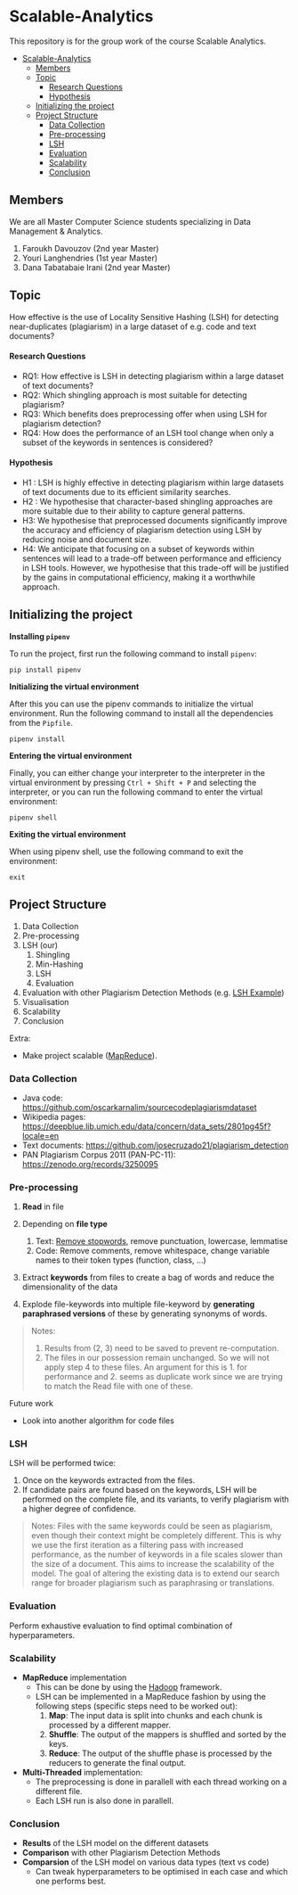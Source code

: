 # Scalable-Analytics

This repository is for the group work of the course Scalable Analytics.

- [Scalable-Analytics](#scalable-analytics)
  - [Members](#members)
  - [Topic](#topic)
      - [Research Questions](#research-questions)
      - [Hypothesis](#hypothesis)
  - [Initializing the project](#initializing-the-project)
  - [Project Structure](#project-structure)
    - [Data Collection](#data-collection)
    - [Pre-processing](#pre-processing)
    - [LSH](#lsh)
    - [Evaluation](#evaluation)
    - [Scalability](#scalability)
    - [Conclusion](#conclusion)

## Members
We are all Master Computer Science students specializing in Data Management & Analytics. 
1. Faroukh Davouzov (2nd year Master)
2. Youri Langhendries (1st year Master)
3. Dana Tabatabaie Irani (2nd year Master)

## Topic

How effective is the use of Locality Sensitive Hashing (LSH) for detecting near-duplicates (plagiarism) in a large dataset of e.g. code and text documents?

#### Research Questions
- RQ1: How effective is LSH in detecting plagiarism within a large dataset of text documents?
- RQ2: Which shingling approach is most suitable for detecting plagiarism?
- RQ3: Which benefits does preprocessing offer when using LSH for plagiarism detection?
- RQ4: How does the performance of an LSH tool change when only a subset of the keywords in sentences is considered?

#### Hypothesis
- H1 : LSH is highly effective in detecting plagiarism within large datasets of text documents
due to its efficient similarity searches.
- H2 : We hypothesise that character-based shingling approaches are more suitable due to their ability to capture general patterns.
- H3: We hypothesise that preprocessed documents significantly improve the accuracy and efficiency of plagiarism detection using LSH by reducing noise and document size.
- H4: We anticipate that focusing on a subset of keywords within sentences will lead to a trade-off between performance and efficiency in LSH tools. However, we hypothesise that this trade-off will be justified by the gains in computational efficiency, making it a worthwhile approach.



## Initializing the project
**Installing `pipenv`**

To run the project, first run the following command to install `pipenv`:
```shell
pip install pipenv
```
**Initializing the virtual environment**

After this you can use the pipenv commands to initialize the virtual environment.
Run the following command to install all the dependencies from the `Pipfile`.
```shell
pipenv install
```
**Entering the virtual environment**

Finally, you can either change your interpreter to the interpreter in the virtual environment by pressing `Ctrl + Shift + P` and selecting the interpreter, or you can run the following command to enter the virtual environment:
```shell
pipenv shell
```
**Exiting the virtual environment**

When using pipenv shell, use the following command to exit the environment:
```shell
exit
```

## Project Structure

1. Data Collection
2. Pre-processing
3. LSH (our)
   1. Shingling
   2. Min-Hashing
   3. LSH
   4. Evaluation
4. Evaluation with other Plagiarism Detection Methods (e.g. [LSH Example](https://github.com/rushyaP/Locality-Sensitive-Hashing-Plagiarism-Detection))
5. Visualisation
6. Scalability
7. Conclusion

Extra:

- Make project scalable ([MapReduce](https://stackoverflow.com/questions/29320943/how-to-implement-lsh-by-mapreduce)).

### Data Collection

- Java code: https://github.com/oscarkarnalim/sourcecodeplagiarismdataset
- Wikipedia pages: https://deepblue.lib.umich.edu/data/concern/data_sets/2801pg45f?locale=en
- Text documents: https://github.com/josecruzado21/plagiarism_detection
- PAN Plagiarism Corpus 2011 (PAN-PC-11): https://zenodo.org/records/3250095

### Pre-processing

1. **Read** in file
2. Depending on **file type**

   1. Text: [Remove stopwords](https://gist.github.com/sebleier/554280), remove punctuation, lowercase, lemmatise
   2. Code: Remove comments, remove whitespace, change variable names to their token types (function, class, ...)

3. Extract **keywords** from files to create a bag of words and reduce the dimensionality of the data
4. Explode file-keywords into multiple file-keyword by **generating paraphrased versions** of these by generating synonyms of words.

> Notes:
>
> 1. Results from (2, 3) need to be saved to prevent re-computation.
> 2. The files in our possession remain unchanged. So we will not apply step 4 to these files. An argument for this is 1. for performance and 2. seems as duplicate work since we are trying to match the Read file with one of these.

Future work
- Look into another algorithm for code files

### LSH

LSH will be performed twice:

1. Once on the keywords extracted from the files.
2. If candidate pairs are found based on the keywords, LSH will be performed on the complete file, and its variants, to verify plagiarism with a higher degree of confidence.
> Notes:
> Files with the same keywords could be seen as plagiarism, even though their context might be completely different. This is why we use the first iteration as a filtering pass with increased performance, as the number of keywords in a file scales slower than the size of a document. This aims to increase the scalability of the model.
> The goal of altering the existing data is to extend our search range for broader plagiarism such as paraphrasing or translations.

### Evaluation
Perform exhaustive evaluation to find optimal combination of hyperparameters. 
### Scalability

- **MapReduce** implementation
  - This can be done by using the [Hadoop](https://hadoop.apache.org/) framework.
  - LSH can be implemented in a MapReduce fashion by using the following steps (specific steps need to be worked out):
    1. **Map**: The input data is split into chunks and each chunk is processed by a different mapper.
    2. **Shuffle**: The output of the mappers is shuffled and sorted by the keys.
    3. **Reduce**: The output of the shuffle phase is processed by the reducers to generate the final output.
- **Multi-Threaded** implementation:
  - The preprocessing is done in parallell with each thread working on a different file.
  - Each LSH run is also done in parallell.

### Conclusion

- **Results** of the LSH model on the different datasets
- **Comparison** with other Plagiarism Detection Methods
- **Comparsion** of the LSH model on various data types (text vs code)
  - Can tweak hyperparameters to be optimised in each case and which one performs best.
